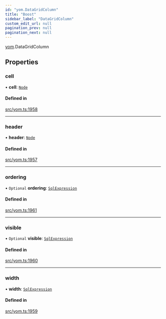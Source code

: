 ```yaml
---
id: "yom.DataGridColumn"
title: "Boost"
sidebar_label: "DataGridColumn"
custom_edit_url: null
pagination_prev: null
pagination_next: null
---
```


[yom](../namespaces/yom.md).DataGridColumn

## Properties

### cell

• **cell**: [`Node`](../namespaces/yom.md#node)

#### Defined in

[src/yom.ts:1958](https://github.com/yolmio/boost/blob/5cada48/src/yom.ts#L1958)

___

### header

• **header**: [`Node`](../namespaces/yom.md#node)

#### Defined in

[src/yom.ts:1957](https://github.com/yolmio/boost/blob/5cada48/src/yom.ts#L1957)

___

### ordering

• `Optional` **ordering**: [`SqlExpression`](../namespaces/yom.md#sqlexpression)

#### Defined in

[src/yom.ts:1961](https://github.com/yolmio/boost/blob/5cada48/src/yom.ts#L1961)

___

### visible

• `Optional` **visible**: [`SqlExpression`](../namespaces/yom.md#sqlexpression)

#### Defined in

[src/yom.ts:1960](https://github.com/yolmio/boost/blob/5cada48/src/yom.ts#L1960)

___

### width

• **width**: [`SqlExpression`](../namespaces/yom.md#sqlexpression)

#### Defined in

[src/yom.ts:1959](https://github.com/yolmio/boost/blob/5cada48/src/yom.ts#L1959)
